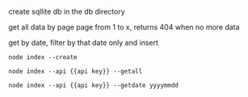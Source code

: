 create sqllite db in the db directory

get all data by page page from 1 to x, returns 404 when no more data 

get by date, filter by that date only and insert

```shell script
node index --create 

node index --api {{api key}} --getall

node index --api {{api key}} --getdate yyyymmdd
```
